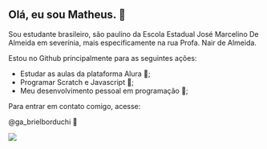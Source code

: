 ## Olá, eu sou Matheus. 🎱
Sou estudante brasileiro, são paulino da Escola Estadual José Marcelino De Almeida em severínia, mais especificamente na rua Profa. Nair de Almeida.

Estou no Github principalmente para as seguintes ações:
- Estudar as aulas da plataforma Alura 📖;
- Programar Scratch e Javascript 🐊;
-  Meu desenvolvimento pessoal em programação 🌳;
  
  Para entrar em contato comigo, acesse:
  
  @ga_brielborduchi 📸
  
![](https://i.makeagif.com/media/11-30-2020/rGN2v-.gif)
